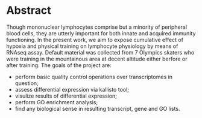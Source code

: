 # Abstract
Though mononuclear lymphocytes comprise but a minority of peripheral blood cells, they are utterly important for both innate and acquired immunity functioning. In the present work, we aim to expose cumulative effect of hypoxia and physical training on lymphocyte physiology by means of RNAseq assay. Default material was collected from 7 Olympics skaters who were training in the mountainous area at decent altitude either berfore or after training. The goals of the project are:
- perform basic quality control operations over transcriptomes in question; 
- assess differential expression via kallisto tool; 
- visulize results of differential expression; 
- perform GO enrichment analysis; 
- find any biological sense in resulting transcript, gene and GO lists.
